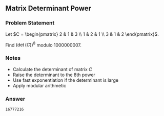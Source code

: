 ## Matrix Determinant Power

### Problem Statement

Let $C = \begin{pmatrix} 2 & 1 & 3 \\ 1 & 2 & 1 \\ 3 & 1 & 2 \end{pmatrix}$.

Find $(\det(C))^8$ modulo 1000000007.

### Notes

- Calculate the determinant of matrix $C$
- Raise the determinant to the 8th power
- Use fast exponentiation if the determinant is large
- Apply modular arithmetic

### Answer

```
16777216
```
